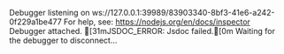 Debugger listening on ws://127.0.0.1:39989/83903340-8bf3-41e6-a242-0f229a1be477
For help, see: https://nodejs.org/en/docs/inspector
Debugger attached.
[31mJSDOC_ERROR: Jsdoc failed.[0m
Waiting for the debugger to disconnect...
